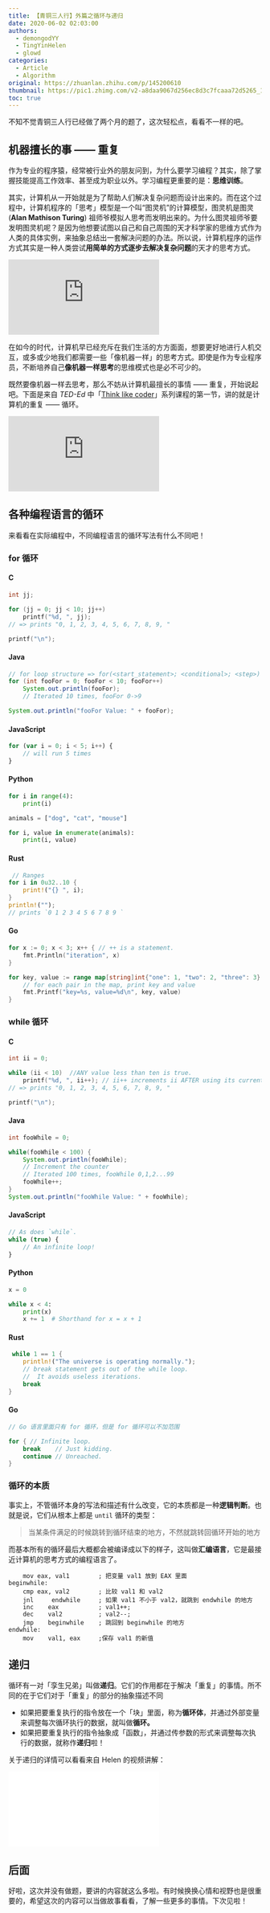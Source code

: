 ```yaml
---
title: 【青铜三人行】外篇之循环与递归
date: 2020-06-02 02:03:00
authors:
  - demongodYY
  - TingYinHelen
  - glowd
categories:
  - Article
  - Algorithm
original: https://zhuanlan.zhihu.com/p/145200610
thumbnail: https://pic1.zhimg.com/v2-a8daa9067d256ec8d3c7fcaaa72d5265_1200x500.jpg
toc: true
---
```


不知不觉青铜三人行已经做了两个月的题了，这次轻松点，看看不一样的吧。

## 机器擅长的事 —— 重复

作为专业的程序猿，经常被行业外的朋友问到，为什么要学习编程？其实，除了掌握技能提高工作效率、甚至成为职业以外。学习编程更重要的是：**思维训练**。

其实，计算机从一开始就是为了帮助人们解决复杂问题而设计出来的。而在这个过程中，计算机程序的「思考」模型是一个叫“图灵机”的计算模型，图灵机是图灵 (**Alan Mathison Turing**) 祖师爷模拟人思考而发明出来的。为什么图灵祖师爷要发明图灵机呢？是因为他想要试图以自己和自己周围的天才科学家的思维方式作为人类的具体实例，来抽象总结出一套解决问题的办法。所以说，计算机程序的运作方式其实是一种人类尝试**用简单的方式逐步去解决复杂问题**的天才的思考方式。

<!-- more -->

<iframe
    frameborder="no" framespacing="0"
    scrolling="no" allowfullscreen="true"
    loading="lazy" lazyload="1"
    src="https://insights.thoughtworks.cn/think-as-a-machine/"
></iframe>

在如今的时代，计算机早已经充斥在我们生活的方方面面，想要更好地进行人机交互，或多或少地我们都需要一些「像机器一样」的思考方式。即使是作为专业程序员，不断培养自己**像机器一样思考**的思维模式也是必不可少的。

既然要像机器一样去思考，那么不妨从计算机最擅长的事情 —— 重复，开始说起吧。下面是来自 _TED-Ed_ 中「[Think like coder][1]」系列课程的第一节，讲的就是计算机的重复 —— 循环。

<iframe
    frameborder="0" allowfullscreen
    allow="accelerometer; autoplay; encrypted-media; gyroscope; picture-in-picture"
    src="https://www.youtube.com/embed/KFVdHDMcepw">
</iframe>

## 各种编程语言的循环

来看看在实际编程中，不同编程语言的循环写法有什么不同吧！

### for 循环

#### C

```C
int jj;

for (jj = 0; jj < 10; jj++)
    printf("%d, ", jj);
// => prints "0, 1, 2, 3, 4, 5, 6, 7, 8, 9, "

printf("\n");
```

#### Java

```Java
// for loop structure => for(<start_statement>; <conditional>; <step>)
for (int fooFor = 0; fooFor < 10; fooFor++)
    System.out.println(fooFor);
    // Iterated 10 times, fooFor 0->9

System.out.println("fooFor Value: " + fooFor);
```

#### JavaScript

```JavaScript
for (var i = 0; i < 5; i++) {
    // will run 5 times
}
```

#### Python

```Python
for i in range(4):
    print(i)
```

```Python
animals = ["dog", "cat", "mouse"]

for i, value in enumerate(animals):
    print(i, value)
```

#### Rust

```Rust
 // Ranges
for i in 0u32..10 {
    print!("{} ", i);
}
println!("");
// prints `0 1 2 3 4 5 6 7 8 9 `
```

#### Go

```Go
for x := 0; x < 3; x++ { // ++ is a statement.
    fmt.Println("iteration", x)
}
```

```Go
for key, value := range map[string]int{"one": 1, "two": 2, "three": 3} {
    // for each pair in the map, print key and value
    fmt.Printf("key=%s, value=%d\n", key, value)
}
```

### while 循环

#### C

```C
int ii = 0;

while (ii < 10)  //ANY value less than ten is true.
    printf("%d, ", ii++); // ii++ increments ii AFTER using its current value.
// => prints "0, 1, 2, 3, 4, 5, 6, 7, 8, 9, "

printf("\n");
```

#### Java

```Java
int fooWhile = 0;

while(fooWhile < 100) {
    System.out.println(fooWhile);
    // Increment the counter
    // Iterated 100 times, fooWhile 0,1,2...99
    fooWhile++;
}
System.out.println("fooWhile Value: " + fooWhile);
```

#### JavaScript

```JavaScript
// As does `while`.
while (true) {
    // An infinite loop!
}
```

#### Python

```Python
x = 0

while x < 4:
    print(x)
    x += 1  # Shorthand for x = x + 1
```

#### Rust

```Rust
 while 1 == 1 {
    println!("The universe is operating normally.");
    // break statement gets out of the while loop.
    //  It avoids useless iterations.
    break
}
```

#### Go

```Go
// Go 语言里面只有 for 循环，但是 for 循环可以不加范围

for { // Infinite loop.
    break    // Just kidding.
    continue // Unreached.
}
```

### 循环的本质

事实上，不管循环本身的写法和描述有什么改变，它的本质都是一种**逻辑判断**。也就是说，它们从根本上都是 `until` 循环的类型：

> 当某条件满足的时候跳转到循环结束的地方，不然就跳转回循环开始的地方

而基本所有的循环最后大概都会被编译成以下的样子，这叫做**汇编语言**，它是最接近计算机的思考方式的编程语言了。

```Assembly
    mov eax, val1        ; 把变量 val1 放到 EAX 里面
beginwhile:
    cmp eax, val2        ; 比较 val1 和 val2
    jnl     endwhile     ; 如果 val1 不小于 val2，就跳到 endwhile 的地方
    inc    eax           ; val1++;
    dec    val2          ; val2--;
    jmp    beginwhile    ; 跳回到 beginwhile 的地方
endwhile:
    mov    val1, eax     ;保存 val1 的新值
```

## 递归

循环有一对「孪生兄弟」叫做**递归**。它们的作用都在于解决「重复」的事情。所不同的在于它们对于「重复」的部分的抽象描述不同

- 如果把要重复执行的指令放在一个「块」里面，称为**循环体**，并通过外部变量来调整每次循环执行的数据，就叫做**循环。**
- 如果把要重复执行的指令抽象成「函数」，并通过传参数的形式来调整每次执行的数据，就称作**递归**啦！

关于递归的详情可以看看来自 Helen 的视频讲解：

<iframe
    frameborder="no" framespacing="0"
    scrolling="no" allowfullscreen="true"
    loading="lazy" lazyload="1"
    src="//player.bilibili.com/player.html?aid=753456083&bvid=BV1ok4y1B7Cj&cid=197572573&page=1"
></iframe>

## 后面

好啦，这次并没有做题，要讲的内容就这么多啦。有时候换换心情和视野也是很重要的，希望这次的内容可以当做故事看看，了解一些更多的事情。下次见啦！

[1]: https://ed.ted.com/search?qs=think+like+a+coder

